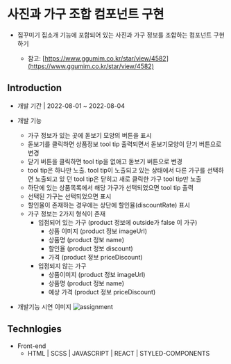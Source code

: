 # 사진과 가구 조합 컴포넌트 구현

- 집꾸미기 집소개 기능에 포함되어 있는 사진과 가구 정보를 조합하는 컴포넌트 구현하기

  - 참고: [https://www.ggumim.co.kr/star/view/4582](https://www.ggumim.co.kr/star/view/4582)


## Introduction

- 개발 기간 | 2022-08-01 ~ 2022-08-04
- 개발 기능
  - 가구 정보가 있는 곳에 돋보기 모양의 버튼을 표시
  - 돋보기를 클릭하면 상품정보 tool tip 출력되면서 돋보기모양이 닫기 버튼으로 변경
  - 닫기 버튼을 클릭하면 tool tip을 없애고 돋보기 버튼으로 변경
  - tool tip은 하나만 노출. tool tip이 노출되고 있는 상태에서 다른 가구를 선택하면 노출되고 있 던 tool tip은 닫히고 새로 클릭한 가구 tool tip만 노출
  - 하단에 있는 상품목록에서 해당 가구가 선택되었으면 tool tip 출력
  - 선택된 가구는 선택되었으면 표시
  - 할인율이 존재하는 경우에는 상단에 할인율(discountRate) 표시
  - 가구 정보는 2가지 형식이 존재
    - 입점되어 있는 가구 (product 정보에 outside가 false 이 가구)
        - 상품 이미지 (product 정보 imageUrl)
        - 상품명 (product 정보 name)
        - 할인율 (product 정보 discount)
        - 가격 (product 정보 priceDiscount)
    - 입점되지 않는 가구
        - 상품이미지 (product 정보 imageUrl)
        - 상품명 (product 정보 name)
        - 예상 가격 (product 정보 priceDiscount)

- 개발기능 시연 이미지
![assignment](https://github.com/Sophie0527/assignment-01/blob/main/public/images/assignment.gif?raw=true)

## Technlogies

- Front-end
  - HTML | SCSS | JAVASCRIPT | REACT | STYLED-COMPONENTS
  
